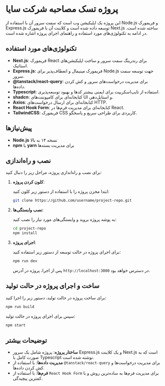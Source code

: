 # پروژه تسک مصاحبه شرکت سایا

این پروژه یک اپلیکیشن وب است که سمت سرور آن با استفاده از Node.js و فریمورک Express.js توسعه داده شده است و کلاینت آن با فریمورک Next.js ساخته شده است. در ادامه به تکنولوژی‌های مورد استفاده و راهنمای اجرای پروژه اشاره شده است.

## تکنولوژی‌های مورد استفاده

- **Next.js**: فریمورک React برای رندرینگ سمت سرور و ساخت اپلیکیشن‌های استاتیک.
- **Express.js**: فریمورک مینیمال و انعطاف‌پذیر برای Node.js جهت توسعه سمت سرور.
- **@tanstack/react-query**: برای مدیریت درخواست‌های سرور و کش کردن داده‌ها.
- **Typescript**: استفاده از تایپ‌اسکریپت برای ایمنی بیشتر کدها و بهبود توسعه‌پذیری.
- **shadcn**: کتابخانه‌ای برای کامپوننت‌های UI و استایل‌دهی.
- **Axios**: کتابخانه‌ای برای ارسال درخواست‌های HTTP.
- **React Hook Form**: کتابخانه‌ای برای مدیریت فرم‌ها در React.
- **TailwindCSS**: فریمورک CSS کاربردی برای طراحی سریع و پاسخگو.

## پیش‌نیازها

- **Node.js** نسخه ۱۴ به بالا
- **npm** یا **yarn** برای مدیریت بسته‌ها

## نصب و راه‌اندازی

برای نصب و راه‌اندازی پروژه، مراحل زیر را دنبال کنید:

1. **کلون کردن پروژه**:

   ابتدا مخزن پروژه را با استفاده از دستور زیر کلون کنید:

   ```bash
   git clone https://github.com/username/project-repo.git
   ```

2. **نصب وابستگی‌ها**:

   به پوشه پروژه بروید و وابستگی‌های مورد نیاز را نصب کنید:

   ```bash
   cd project-repo
   npm install
   ```

3. **اجرای پروژه**:

   برای اجرای پروژه در حالت توسعه از دستور زیر استفاده کنید:

   ```bash
   npm run dev
   ```

   پس از اجرا، پروژه در آدرس `http://localhost:3000` در دسترس خواهد بود.

## ساخت و اجرای پروژه در حالت تولید

برای ساخت پروژه در حالت تولید، دستور زیر را اجرا کنید:

```bash
npm run build
```

سپس برای اجرای پروژه در حالت تولید:

```bash
npm start
```

## توضیحات بیشتر

- **ساختار پروژه**: پروژه شامل یک سرور Express.js و یک کلاینت Next.js است که به صورت کامل با Typescript نوشته شده است.
- **مدیریت داده‌ها**: با استفاده از `@tanstack/react-query` برای مدیریت درخواست‌ها و کش کردن داده‌ها.
- **فرم‌ها**: با استفاده از `React Hook Form` برای مدیریت فرم‌ها به ساده‌ترین روش و با کمترین پیچیدگی.


